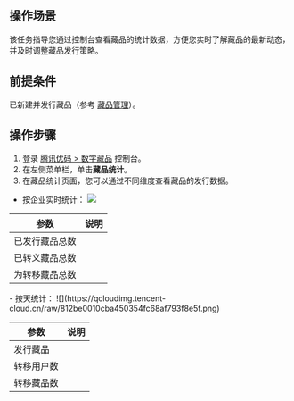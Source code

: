 ## 操作场景
该任务指导您通过控制台查看藏品的统计数据，方便您实时了解藏品的最新动态，并及时调整藏品发行策略。

## 前提条件
已新建并发行藏品（参考 [藏品管理](https://cloud.tencent.com/document/product/1536/75181)）。

## 操作步骤
1. 登录 [腾讯优码 > 数字藏品](https://admin.uma.qq.com/nft/management/list) 控制台。
2. 在左侧菜单栏，单击**藏品统计**。
3. 在藏品统计页面，您可以通过不同维度查看藏品的发行数据。
 - 按企业实时统计：
 ![](https://qcloudimg.tencent-cloud.cn/raw/21d28868d8a1b18d1123c709291bcd74.png)
<table>
<thead>
<tr>
<th>参数</th>
<th>说明</th>
</tr>
</thead>
<tbody><tr>
<td>已发行藏品总数</td>
<td> </td>
</tr>
<tr>
<td>已转义藏品总数</td>
<td></td>
</tr>
<tr>
<td>为转移藏品总数</td>
<td></td>
</tr>
</tbody></table>
 - 按天统计：
 ![](https://qcloudimg.tencent-cloud.cn/raw/812be0010cba450354fc68af793f8e5f.png)
 <table>
<thead>
<tr>
<th>参数</th>
<th>说明</th>
</tr>
</thead>
<tbody><tr>
<td>发行藏品</td>
<td> </td>
</tr>
<tr>
<td>转移用户数</td>
<td></td>
</tr>
<tr>
<td>转移藏品数</td>
<td></td>
</tr>
</tbody></table>
 
